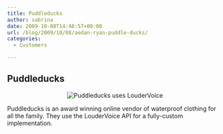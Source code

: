 ```yaml
---
title: Puddleducks
author: sabrina
date: 2009-10-08T14:48:57+00:00
url: /blog/2009/10/08/aedan-ryan-puddle-ducks/
categories:
  - Customers

---
```

## Puddleducks

<p style="text-align: center;">
  <img class="size-full wp-image-476 aligncenter" title="Puddleducks uses LouderVoice" src="http://www.loudervoice.com/wp-content/uploads/2009/10/08/aedan-ryan-puddle-ducks/logo_puddleducks2.jpg" alt="Puddleducks uses LouderVoice" />
</p>

Puddleducks is an award winning online vendor of waterproof clothing for all the family. They use the LouderVoice API for a fully-custom implementation.